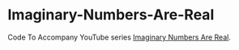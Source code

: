 # Imaginary-Numbers-Are-Real

Code To Accompany YouTube series
[Imaginary Numbers Are Real](https://youtu.be/T647CGsuOVU?list=PLiaHhY2iBX9g6KIvZ_703G3KJXapKkNaF).
